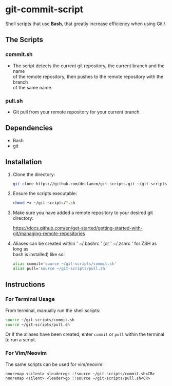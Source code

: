 # git-commit-script

Shell scripts that use **Bash**, that greatly increase efficiency when using Git.\

## The Scripts

### commit.sh

- The script detects the current git repository, the current branch and the name\
  of the remote repository, then pushes to the remote repository with the branch\
  of the same name.

### pull.sh

- Git pull from your remote repository for your current branch.

## Dependencies

- Bash
- git

## Installation

1. Clone the directory:

    ```Bash
    git clone https://github.com/declancm/git-scripts.git ~/git-scripts
    ```

2. Ensure the scripts executable:

    ```Bash
    chmod +x ~/git-scripts/*.sh
    ```

3. Make sure you have added a remote repository to your desired git directory:

    <https://docs.github.com/en/get-started/getting-started-with-git/managing-remote-repositories>

4. Aliases can be created within ' ~/.bashrc ' (or ' ~/.zshrc ' for ZSH as long as\
   bash is installed) like so:

   ```Bash
   alias commit='source ~/git-scripts/commit.sh'
   alias pull='source ~/git-scripts/pull.sh'
   ```

## Instructions

### For Terminal Usage

From terminal, manually run the shell scripts:

```Bash
source ~/git-scripts/commit.sh
source ~/git-scripts/pull.sh
```

Or if the aliases have been created, enter `commit` or `pull` within the terminal\
to run a script.

### For Vim/Neovim

The same scripts can be used for vim/neovim:

```vim
nnoremap <silent> <leader>gc :!source ~/git-scripts/commit.sh<CR>
nnoremap <silent> <leader>gp :!source ~/git-scripts/pull.sh<CR>
```
